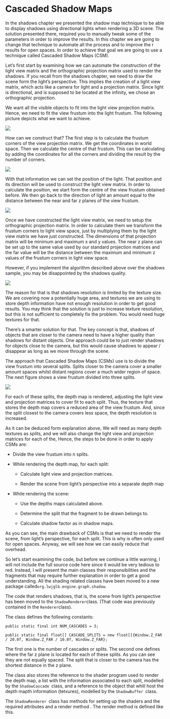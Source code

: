 # Cascaded Shadow Maps

In the shadows chapter we presented the shadow map technique to be able to display shadows using directional lights when rendering a 3D scene. The solution presented there, required you to manually tweak some of the parameters in order to improve the results. In this chapter we are going to change that technique to automate all the process and to improve the r results for open spaces. In order to achieve that goal we are going to use a technique called Cascaded Shadow Maps \(CSM\).

Let’s first start by examining how we can automate the construction of the light view matrix and the orthographic projection matrix used to render the shadows. If you recall from the shadows chapter, we need to draw the scene form the light’s perspective. This implies the creation of a light view matrix, which acts like a camera for light and a projection matrix. Since light is directional, and is supposed to be located at the infinity, we chose an orthographic projection.

We want all the visible objects to fit into the light view projection matrix. Hence, we need to fit the view frustum into the light frustum. The following picture depicts what we want to achieve.

![](/chapter26/view_frustum.png)

How can we construct that? The first step is to calculate the frustum corners of the view projection matrix. We get the coordinates in world space. Then we calculate the centre of that frustum. This can be calculating by adding the coordinates for all the corners and dividing the result by the number of corners.

![](/chapter26/frustum_center.png)

With that information we can set the position of the light. That position and its direction will be used to construct the light view matrix. In order to calculate the position, we start form the centre of the view frustum obtained before. We then go back to the direction of light an amount equal to the distance between the near and far z planes of the view frustum.

![](/chapter26/light_position.png)

Once we have constructed the light view matrix, we need to setup the orthographic projection matrix. In order to calculate them we transform the frustum corners to light view space, just by multiplying them by the light view matrix we have just constructed. The dimensions of that projection matrix will be minimum and maximum x and y values. The near z plane can be set up to the same value used by our standard projection matrices and the far value will be the distance between the maximum and minimum z values of the frustum corners in light view space.

However, if you implement the algorithm described above over the shadows sample, you may be disappointed by the shadows quality.

![](/chapter26/low_quality_shadows.png)

The reason for that is that shadows resolution is limited by the texture size. We are covering now a potentially huge area, and textures we are using to store depth information have not enough resolution in order to get good results. You may think that the solution is just to increase texture resolution, but this is not sufficient to completely fix the problem. You would need huge textures for that.

There’s a smarter solution for that. The key concept is that, shadows of objects that are closer to the camera need to have a higher quality than shadows for distant objects. One approach could be to just render shadows for objects close to the camera, but this would cause shadows to appear / disappear as long as we move through the scene.

The approach that Cascaded Shadow Maps \(CSMs\) use is to divide the view frustum into several splits. Splits closer to the camera cover a smaller amount spaces whilst distant regions cover a much wider region of space. The next figure shows a view frustum divided into three splits.

![](/chapter26/cascade_splits.png)

For each of these splits, the depth map is rendered, adjusting the light view and projection matrices to cover fit to each split. Thus, the texture that stores the depth map covers a reduced area of the view frustum. And, since the split closest to the camera covers less space, the depth resolution is increased.

As it can be deduced form explanation above, We will need as many depth textures as splits, and we will also change the light view and projection matrices for each of the, Hence, the steps to be done in order to apply CSMs are:

* Divide the view frustum into n splits.

* While rendering the depth map, for each split:

  * Calculate light view and projection matrices.

  * Render the scene from light’s perspective into a separate depth map

* While rendering the scene:

  * Use the depths maps calculated above.

  * Determine the split that the fragment to be drawn belongs to.

  * Calculate shadow factor as in shadow maps.

As you can see, the main drawback of CSMs is that we need to render the scene, from light’s perspective, for each split. This is why is often only used for open spaces. Anyway, we will see how we can easily reduce that overhead.

So let’s start examining the code, but before we continue a little warning, I will not include the full source code here since it would be very tedious to red. Instead, I will present the main classes their responsibilities and the fragments that may require further explanation in order to get a good understanding. All the shading related classes have been moved to a new package called`org.lwjglb.engine.graph.shadow`.

The code that renders shadows, that is, the scene from light’s perspective has been moved to the `ShadowRenderer`class. \(That code was previously contained in the `Renderer`class\).

The class defines the following constants:

`public static final int NUM_CASCADES = 3;`

`public static final float[] CASCADE_SPLITS = new float[]{Window.Z_FAR / 20.0f, Window.Z_FAR / 10.0f, Window.Z_FAR};`



The first one is the number of cascades or splits. The second one defines where the far z plane is located for each of these splits. As you can see they are not equally spaced. The split that is closer to the camera has the shortest distance in the z plane.

The class also stores the reference to the shader program used to render the depth map, a list with the information associated to each split, modelled by the `ShadowCascade `class, and a reference to the object that whill host the depth mapth information \(tetxures\), modelled by the `ShadowBuffer `class.

The `ShadowRenderer `class has methods for setting up the shaders and the required attributes and a render method . The render method is defined like this.

